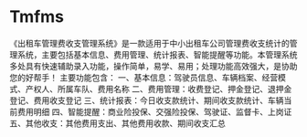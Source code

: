 # Tmfms
 《出租车管理费收支管理系统》是一款适用于中小出租车公司管理费收支统计的管理系统，主要包括基本信息、费用管理、统计报表、智能提醒等功能。本管理系统多处具有快速辅助录入功能，操作简单，易学、易用；处理功能高效强大，是协助您的好帮手！ 主要功能包含： 一、基本信息：驾驶员信息、车辆档案、经营模式、产权人、所属车队、费用名称 二、费用管理：收费登记、押金登记、退押金登记、费用收支登记 三、统计报表：今日收支款统计、期间收支款统计、车辆当前费用明细 四、智能提醒：商业险投保、交强险投保、驾驶证、监督卡、上岗证 五、其他收支：其他费用支出、其他费用收款、期间收支汇总
